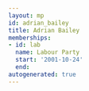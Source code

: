 ```yaml
---
layout: mp
id: adrian_bailey
title: Adrian Bailey
memberships:
- id: lab
  name: Labour Party
  start: '2001-10-24'
  end: 
autogenerated: true
---
```

